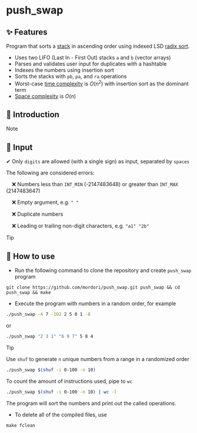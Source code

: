 # push_swap
## ✨ Features
Program that sorts a [stack](https://en.wikipedia.org/wiki/Stack_(abstract_data_type)) in ascending order using indexed LSD [radix sort](https://en.wikipedia.org/wiki/Radix_sort).
- Uses two LIFO (Last In - First Out) stacks `a` and `b` (vector arrays)
- Parses and validates user input for duplicates with a hashtable
- Indexes the numbers using insertion sort
- Sorts the stacks with `pb`, `pa`, and `ra` operations
- Worst-case [time complexity](https://en.wikipedia.org/wiki/Time_complexity) is $O(n^2)$ with insertion sort as the dominant term
- [Space complexity](https://en.wikipedia.org/wiki/Space_complexity) is $O(n)$

## 📖 Introduction

> [!NOTE]
> ## 🔡 Input
✔ Only `digits` are allowed (with a single sign) as input, separated by `spaces`

The following are considered errors:

&nbsp;&nbsp;&nbsp;&nbsp;❌ Numbers less than `INT_MIN` (-2147483648) or greater than `INT_MAX` (2147483647)

&nbsp;&nbsp;&nbsp;&nbsp;❌ Empty argument, e.g. `" "`

&nbsp;&nbsp;&nbsp;&nbsp;❌ Duplicate numbers

&nbsp;&nbsp;&nbsp;&nbsp;❌ Leading or trailing non-digit characters, e.g. `"a1" "2b"`

> [!TIP]
> ## 🚀 How to use
- Run the following command to clone the repository and create `push_swap` program
``` git
git clone https://github.com/mordori/push_swap.git push_swap && cd push_swap && make
```
- Execute the program with numbers in a random order, for example
``` bash
./push_swap -4 7 -102 2 5 0 1 -8
```
or
``` bash
./push_swap "2 3 1" "6 9 7" 5 8 4
```

> [!TIP]
> Use `shuf` to generate `n` unique numbers from a range in a randomized order
> ``` bash
> ./push_swap $(shuf -i 0-100 -n 10)
> ```
> To count the amount of instructions used, pipe to `wc`
> ``` bash
> ./push_swap $(shuf -i 0-100 -n 10) | wc -l
> ```

The program will sort the numbers and print out the called operations.

- To delete all of the compiled files, use
``` Makefile
make fclean
```
